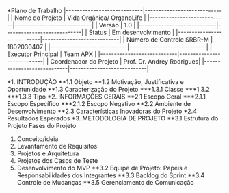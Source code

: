   *Plano de Trabalho
|----------------------------|----------------------------|
| Nome do Projeto            | Vida Orgânica/ OrganoLife    |
|----------------------------|----------------------------|
| Versão                     | 1.0                       |
|----------------------------|----------------------------|
| Status                     | Em desenvolvimento         |
|----------------------------|----------------------------|
| Número de Controle SRBR-M  | 1802030407                |
|----------------------------|----------------------------|
| Executor Principal         | Team APX                  |
|----------------------------|----------------------------|
| Coordenador do Projeto     | Prof. Dr. Andrey Rodrigues|
|----------------------------|----------------------------|

*1. INTRODUÇÃO
**1.1 Objeto
**1.2 Motivação, Justificativa e Oportunidade
**1.3 Caracterização do Projeto
***1.3.1 Classe
***1.3.2
***1.3.3 Tipo
*2. INFORMAÇÕES GERAIS
**2.1 Escopo Geral
***2.1.1 Escopo Específico
***2.1.2 Escopo Negativo
**2.2 Ambiente de Desenvolvimento
**2.3 Características Inovadoras do Projeto
*2.4 Resultados Esperados
*3. METODOLOGIA DE PROJETO
**3.1 Estrutura do Projeto
Fases do Projeto
1. Conceito/ideia
2. Levantamento de Requisitos
3. Projetos e Arquitetura
4. Projetos dos Casos de Teste
5. Desenvolvimento do MVP
**3.2 Equipe de Projeto: Papéis e Responsabilidades dos Integrantes
**3.3 Backlog do Sprint
**3.4 Controle de Mudanças 
**3.5 Gerenciamento de Comunicação
